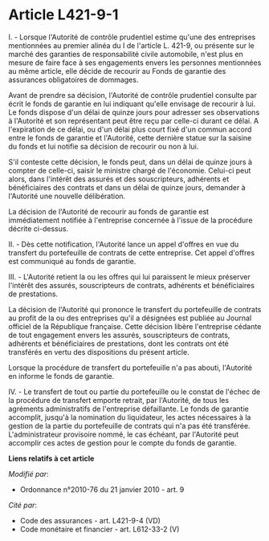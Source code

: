 # Article L421-9-1

I. - Lorsque l'Autorité de contrôle prudentiel estime qu'une des entreprises mentionnées au premier alinéa du I de l'article
L. 421-9, ou présente sur le marché des garanties de responsabilité civile automobile, n'est plus en mesure de faire face à
ses engagements envers les personnes mentionnées au même article, elle décide de recourir au Fonds de garantie des assurances
obligatoires de dommages. 

Avant de prendre sa décision, l'Autorité de contrôle prudentiel consulte par écrit le fonds de garantie en lui indiquant
qu'elle envisage de recourir à lui. Le fonds dispose d'un délai de quinze jours pour adresser ses observations à l'Autorité
et son représentant peut être reçu par celle-ci durant ce délai. A l'expiration de ce délai, ou d'un délai plus court fixé
d'un commun accord entre le fonds de garantie et l'Autorité, cette dernière statue sur la saisine du fonds et lui notifie sa
décision de recourir ou non à lui. 

S'il conteste cette décision, le fonds peut, dans un délai de quinze jours à compter de celle-ci, saisir le ministre chargé
de l'économie. Celui-ci peut alors, dans l'intérêt des assurés et des souscripteurs, adhérents et bénéficiaires des contrats
et dans un délai de quinze jours, demander à l'Autorité une nouvelle délibération. 

La décision de l'Autorité de recourir au fonds de garantie est immédiatement notifiée à l'entreprise concernée à l'issue de
la procédure décrite ci-dessus. 

II. - Dès cette notification, l'Autorité lance un appel d'offres en vue du transfert du portefeuille de contrats de cette
entreprise. Cet appel d'offres est communiqué au fonds de garantie. 

III. - L'Autorité retient la ou les offres qui lui paraissent le mieux préserver l'intérêt des assurés, souscripteurs de
contrats, adhérents et bénéficiaires de prestations. 

La décision de l'Autorité qui prononce le transfert du portefeuille de contrats au profit de la ou des entreprises qu'il a
désignées est publiée au Journal officiel de la République française. Cette décision libère l'entreprise cédante de tout
engagement envers les assurés, souscripteurs de contrats, adhérents et bénéficiaires de prestations, dont les contrats ont
été transférés en vertu des dispositions du présent article. 

Lorsque la procédure de transfert du portefeuille n'a pas abouti, l'Autorité en informe le fonds de garantie. 

IV. - Le transfert de tout ou partie du portefeuille ou le constat de l'échec de la procédure de transfert emporte retrait,
par l'Autorité, de tous les agréments administratifs de l'entreprise défaillante. Le fonds de garantie accomplit, jusqu'à la
nomination du liquidateur, les actes nécessaires à la gestion de la partie du portefeuille de contrats qui n'a pas été
transférée. L'administrateur provisoire nommé, le cas échéant, par l'Autorité peut accomplir ces actes de gestion pour le
compte du fonds de garantie.

**Liens relatifs à cet article**

_Modifié par_:

  - Ordonnance n°2010-76 du 21 janvier 2010 - art. 9

_Cité par_:

  - Code des assurances - art. L421-9-4 (VD)
  - Code monétaire et financier - art. L612-33-2 (V)
